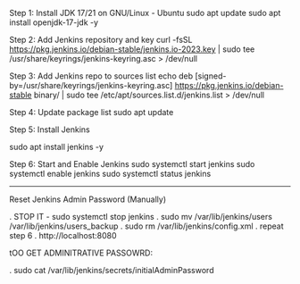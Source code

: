 Step 1: Install JDK 17/21 on GNU/Linux - Ubuntu
sudo apt update
sudo apt install openjdk-17-jdk -y

Step 2: Add Jenkins repository and key
curl -fsSL https://pkg.jenkins.io/debian-stable/jenkins.io-2023.key | sudo tee /usr/share/keyrings/jenkins-keyring.asc > /dev/null


Step 3: Add Jenkins repo to sources list
echo deb [signed-by=/usr/share/keyrings/jenkins-keyring.asc] https://pkg.jenkins.io/debian-stable binary/ | sudo tee /etc/apt/sources.list.d/jenkins.list > /dev/null


Step 4: Update package list
sudo apt update

Step 5: Install Jenkins

sudo apt install jenkins -y

Step 6: Start and Enable Jenkins
sudo systemctl start jenkins
sudo systemctl enable jenkins
sudo systemctl status jenkins


--------------------
Reset Jenkins Admin Password (Manually)

. STOP IT - sudo systemctl stop jenkins
. sudo mv /var/lib/jenkins/users /var/lib/jenkins/users_backup
. sudo rm /var/lib/jenkins/config.xml
. repeat step 6
. http://localhost:8080

tOO GET ADMINITRATIVE PASSOWRD:










. sudo cat /var/lib/jenkins/secrets/initialAdminPassword



